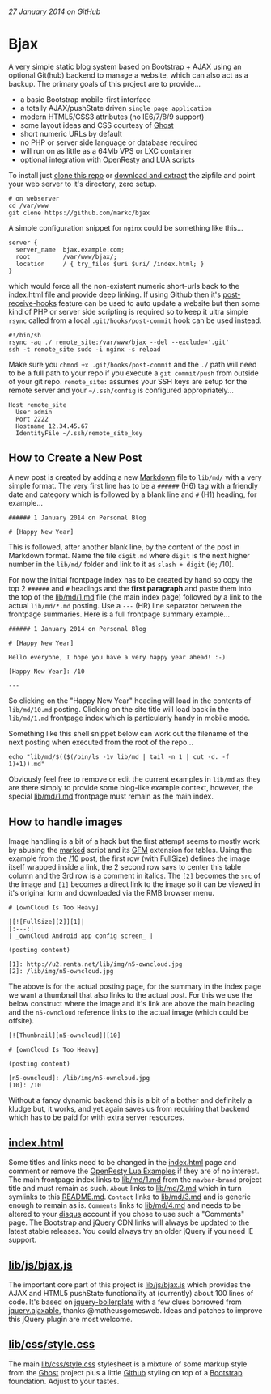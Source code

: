 ###### 27 January 2014 on GitHub

# Bjax

A very simple static blog system based on Bootstrap + AJAX using an optional
Git(hub) backend to manage a website, which can also act as a backup. The
primary goals of this project are to provide...

- a basic Bootstrap mobile-first interface
- a totally AJAX/pushState driven `single page application`
- modern HTML5/CSS3 attributes (no IE6/7/8/9 support)
- some layout ideas and CSS courtesy of [Ghost]
- short numeric URLs by default
- no PHP or server side language or database required
- will run on as little as a 64Mb VPS or LXC container
- optional integration with OpenResty and LUA scripts

To install just [clone this repo] or [download and extract] the zipfile and
point your web server to it's directory, zero setup.

    # on webserver
    cd /var/www
    git clone https://github.com/markc/bjax

A simple configuration snippet for `nginx` could be something like this...

    server {
      server_name  bjax.example.com;
      root         /var/www/bjax/;
      location     / { try_files $uri $uri/ /index.html; }
    }

which would force all the non-existent numeric short-urls back to the
index.html file and provide deep linking. If using Github then it's
[post-receive-hooks] feature can be used to auto update a website but
then some kind of PHP or server side scripting is required so to keep it
ultra simple `rsync` called from a local `.git/hooks/post-commit` hook
can be used instead.

    #!/bin/sh
    rsync -aq ./ remote_site:/var/www/bjax --del --exclude='.git'
    ssh -t remote_site sudo -i nginx -s reload

Make sure you `chmod +x .git/hooks/post-commit` and the `./` path will
need to be a full path to your repo if you execute a `git commit/push`
from outside of your git repo. `remote_site:` assumes your SSH keys are
setup for the remote server and your `~/.ssh/config` is configured
appropriately...

    Host remote_site
      User admin
      Port 2222
      Hostname 12.34.45.67
      IdentityFile ~/.ssh/remote_site_key


## How to Create a New Post

A new post is created by adding a new [Markdown] file to `lib/md/` with a
very simple format. The very first line has to be a `######` (H6) tag
with a friendly date and category which is followed by a blank line and
`#` (H1) heading, for example...

    ###### 1 January 2014 on Personal Blog

    # [Happy New Year]

This is followed, after another blank line, by the content of the post in
Markdown format. Name the file `digit.md` where `digit` is the next higher
number in the `lib/md/` folder and link to it as `slash + digit` (ie; /10).

For now the initial frontpage index has to be created by hand so copy the
top 2 `######` and `#` headings and the **first paragraph** and paste them
into the top of the [lib/md/1.md] file (the main index page) followed by a
link to the actual `lib/md/*.md` posting. Use a `---` (HR) line separator
between the frontpage summaries. Here is a full frontpage summary example...

    ###### 1 January 2014 on Personal Blog

    # [Happy New Year]

    Hello everyone, I hope you have a very happy year ahead! :-)

    [Happy New Year]: /10

    ---

So clicking on the "Happy New Year" heading will load in the contents of
`lib/md/10.md` posting. Clicking on the site title will load back in the
`lib/md/1.md` frontpage index which is particularly handy in mobile mode.

Something like this shell snippet below can work out the filename of the
next posting when executed from the root of the repo...

    echo "lib/md/$(($(/bin/ls -1v lib/md | tail -n 1 | cut -d. -f 1)+1)).md"

Obviously feel free to remove or edit the current examples in `lib/md` as
they are there simply to provide some blog-like example context, however,
the special [lib/md/1.md] frontpage must remain as the main index.

## How to handle images

Image handling is a bit of a hack but the first attempt seems to mostly work
by abusing the [marked] script and its [GFM] extension for tables. Using the
example from the [/10] post, the first row (with FullSize) defines the image
itself wrapped inside a link, the 2 second row says to center this table
column and the 3rd row is a comment in italics. The `[2]` becomes the `src`
of the image and `[1]` becomes a direct link to the image so it can be
viewed in it's original form and downloaded via the RMB browser menu.

    # [ownCloud Is Too Heavy]

    |[![FullSize][2]][1]|
    |:---:|
    | _ownCloud Android app config screen_ |

    (posting content)

    [1]: http://u2.renta.net/lib/img/n5-owncloud.jpg
    [2]: /lib/img/n5-owncloud.jpg

The above is for the actual posting page, for the summary in the index page
we want a thumbnail that also links to the actual post. For this we use the
below construct where the image and it's link are above the main heading and
the `n5-owncloud` reference links to the actual image (which could be offsite).

    [![Thumbnail][n5-owncloud]][10]

    # [ownCloud Is Too Heavy]

    (posting content)

    [n5-owncloud]: /lib/img/n5-owncloud.jpg
    [10]: /10

Without a fancy dynamic backend this is a bit of a bother and definitely a
kludge but, it works, and yet again saves us from requiring that backend
which has to be paid for with extra server resources.

## [index.html]

Some titles and links need to be changed in the [index.html] page and comment
or remove the [OpenResty Lua Examples] if they are of no interest. The main
frontpage index links to [lib/md/1.md] from the `navbar-brand` project
title and must remain as such. `About` links to [lib/md/2.md] which in turn
symlinks to this [README.md]. `Contact` links  to [lib/md/3.md] and is
generic enough to remain as is. `Comments` links to [lib/md/4.md] and needs
to be altered to your [disqus] account if you chose to use such a "Comments"
page. The Bootstrap and jQuery CDN links will always be updated to the latest
stable releases. You could always try an older jQuery if you need IE support.


## [lib/js/bjax.js]

The important core part of this project is [lib/js/bjax.js] which provides
the AJAX and HTML5 pushState functionality at (currently) about 100 lines
of code. It's based on [jquery-boilerplate] with a few clues borrowed from
[jquery.ajaxable], thanks @matheusgomesweb. Ideas and patches to improve
this jQuery plugin are most welcome.


## [lib/css/style.css]

The main [lib/css/style.css] stylesheet is a mixture of some markup style
from the [Ghost] project plus a little [Github] styling on top of a
[Bootstrap] foundation. Adjust to your tastes.


[Ghost]: http://ghost.org
[post-receive-hooks]: https://help.github.com/articles/post-receive-hooks
[Markdown]: http://en.wikipedia.org/wiki/Markdown
[jquery-boilerplate]: https://github.com/jquery-boilerplate
[jquery.ajaxable]: https://github.com/matheusgomesweb/jquery.ajaxable
[clone this repo]: https://github.com/markc/bjax.git
[download and extract]: https://github.com/markc/bjax/archive/master.zip
[disqus]: http://disqus.com/websites
[OpenResty Lua Examples]: https://github.com/markc/lua
[Github]: https://github.commit
[Bootstrap]: http://getbootstrap.com
[index.html]: https://raw2.github.com/markc/bjax/master/index.html
[lib/css/style.css]: https://raw2.github.com/markc/bjax/master/lib/css/style.css
[lib/js/bjax.js]: https://raw2.github.com/markc/bjax/master/lib/js/bjax.js
[README.md]: https://raw2.github.com/markc/bjax/master/README.md
[lib/md/1.md]: https://raw2.github.com/markc/bjax/master/lib/md/1.md
[lib/md/2.md]: https://raw2.github.com/markc/bjax/master/lib/md/2.md
[lib/md/3.md]: https://raw2.github.com/markc/bjax/master/lib/md/3.md
[lib/md/4.md]: https://raw2.github.com/markc/bjax/master/lib/md/4.md
[/10]: https://raw2.github.com/markc/bjax/master/lib/md/10.md
[marked]: https://github.com/chjj/marked
[GFM]: https://help.github.com/articles/github-flavored-markdown

